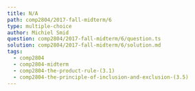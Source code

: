 ```yaml
---
title: N/A
path: comp2804/2017-fall-midterm/6
type: multiple-choice
author: Michiel Smid
question: comp2804/2017-fall-midterm/6/question.ts
solution: comp2804/2017-fall-midterm/6/solution.md
tags:
  - comp2804
  - comp2804-midterm
  - comp2804-the-product-rule-(3.1)
  - comp2804-the-principle-of-inclusion-and-exclusion-(3.5)
---
```

